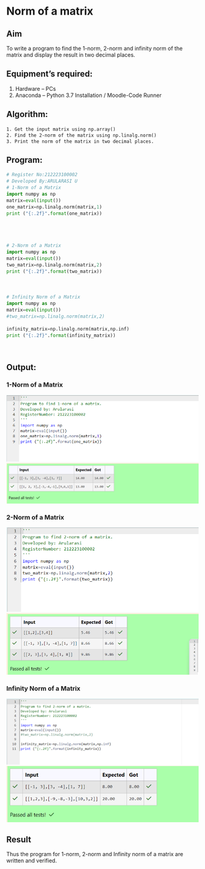 # Norm of a matrix
## Aim
To write a program to find the 1-norm, 2-norm and infinity norm of the matrix and display the result in two decimal places.
## Equipment’s required:
1.	Hardware – PCs
2.	Anaconda – Python 3.7 Installation / Moodle-Code Runner
## Algorithm:
	1. Get the input matrix using np.array()   
    2. Find the 2-norm of the matrix using np.linalg.norm()
	3. Print the norm of the matrix in two decimal places.
## Program:
```Python
# Register No:212223100002
# Developed By:ARULARASI U
# 1-Norm of a Matrix
import numpy as np
matrix=eval(input())
one_matrix=np.linalg.norm(matrix,1)
print ("{:.2f}".format(one_matrix))




# 2-Norm of a Matrix
import numpy as np
matrix=eval(input())
two_matrix=np.linalg.norm(matrix,2)
print ("{:.2f}".format(two_matrix))



# Infinity Norm of a Matrix
import numpy as np
matrix=eval(input())
#two_matrix=np.linalg.norm(matrix,2)

infinity_matrix=np.linalg.norm(matrix,np.inf)
print ("{:.2f}".format(infinity_matrix))




```
## Output:
### 1-Norm of a Matrix

![alt text](<Screenshot 2024-04-23 112850.png>)
![alt text](<Screenshot 2024-04-23 112904.png>)

### 2-Norm of a Matrix
![alt text](<Screenshot 2024-04-23 112915.png>)
![alt text](<Screenshot 2024-04-23 112922.png>)

### Infinity Norm of a Matrix
![alt text](<Screenshot 2024-04-23 113401.png>)
![alt text](<Screenshot 2024-04-23 113408.png>)

## Result
Thus the program for 1-norm, 2-norm and Infinity norm of a matrix are written and verified.
